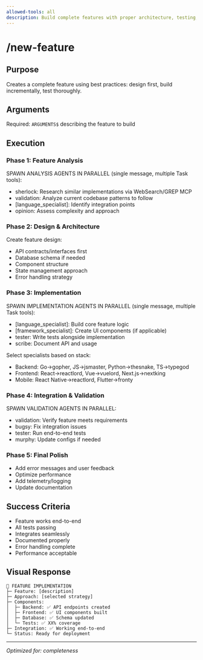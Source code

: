 ```yaml
---
allowed-tools: all
description: Build complete features with proper architecture, testing, and documentation
---
```


# /new-feature

## Purpose
Creates a complete feature using best practices: design first, build incrementally, test thoroughly.

## Arguments
Required: `ARGUMENTS$` describing the feature to build

## Execution

### Phase 1: Feature Analysis
SPAWN ANALYSIS AGENTS IN PARALLEL (single message, multiple Task tools):
- sherlock: Research similar implementations via WebSearch/GREP MCP
- validation: Analyze current codebase patterns to follow
- [language_specialist]: Identify integration points
- opinion: Assess complexity and approach

### Phase 2: Design & Architecture
Create feature design:
- API contracts/interfaces first
- Database schema if needed
- Component structure
- State management approach
- Error handling strategy

### Phase 3: Implementation
SPAWN IMPLEMENTATION AGENTS IN PARALLEL (single message, multiple Task tools):
- [language_specialist]: Build core feature logic
- [framework_specialist]: Create UI components (if applicable)
- tester: Write tests alongside implementation
- scribe: Document API and usage

Select specialists based on stack:
- Backend: Go→gopher, JS→jsmaster, Python→thesnake, TS→typegod
- Frontend: React→reactlord, Vue→vuelord, Next.js→nextking
- Mobile: React Native→reactlord, Flutter→fronty

### Phase 4: Integration & Validation
SPAWN VALIDATION AGENTS IN PARALLEL:
- validation: Verify feature meets requirements
- bugsy: Fix integration issues
- tester: Run end-to-end tests
- murphy: Update configs if needed

### Phase 5: Final Polish
- Add error messages and user feedback
- Optimize performance
- Add telemetry/logging
- Update documentation

## Success Criteria
- Feature works end-to-end
- All tests passing
- Integrates seamlessly
- Documented properly
- Error handling complete
- Performance acceptable

## Visual Response
```
🎯 FEATURE IMPLEMENTATION
├─ Feature: [description]
├─ Approach: [selected strategy]
├─ Components:
│  ├─ Backend: ✅ API endpoints created
│  ├─ Frontend: ✅ UI components built
│  ├─ Database: ✅ Schema updated
│  └─ Tests: ✅ XX% coverage
├─ Integration: ✅ Working end-to-end
└─ Status: Ready for deployment
```

---
*Optimized for: completeness*
